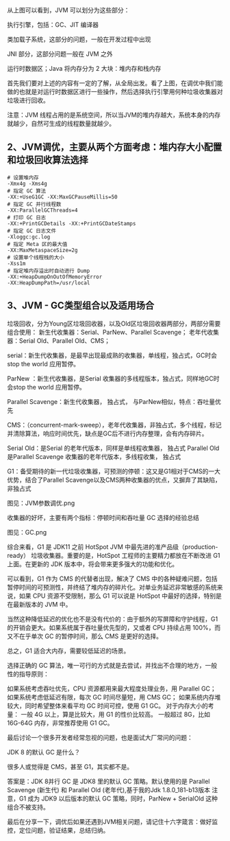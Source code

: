 从上图可以看到，JVM 可以划分为这些部分：

执行引擎，包括：GC、JIT 编译器

类加载子系统，这部分的问题，一般在开发过程中出现

JNI 部分，这部分问题一般在 JVM 之外

运行时数据区；Java 将内存分为 2 大块：堆内存和栈内存

首先我们要对上述的内容有一定的了解，从全局出发。看了上图，在调优中我们能做的也就是对运行时数据区进行一些操作，然后选择执行引擎用何种垃圾收集器对垃圾进行回收。

注意：JVM 线程占用的是系统空间，所以当JVM的堆内存越大，系统本身的内存就越少，自然可生成的线程数量就越少。

## 2、JVM调优，主要从两个方面考虑：堆内存大小配置和垃圾回收算法选择

```
# 设置堆内存
-Xmx4g -Xms4g 
# 指定 GC 算法
-XX:+UseG1GC -XX:MaxGCPauseMillis=50 
# 指定 GC 并行线程数
-XX:ParallelGCThreads=4 
# 打印 GC 日志
-XX:+PrintGCDetails -XX:+PrintGCDateStamps 
# 指定 GC 日志文件
-Xloggc:gc.log 
# 指定 Meta 区的最大值
-XX:MaxMetaspaceSize=2g 
# 设置单个线程栈的大小
-Xss1m 
# 指定堆内存溢出时自动进行 Dump
-XX:+HeapDumpOnOutOfMemoryError 
-XX:HeapDumpPath=/usr/local
```

## 3、JVM - GC类型组合以及适用场合

垃圾回收，分为Young区垃圾回收器，以及Old区垃圾回收器两部分，两部分需要组合使用：
新生代收集器：Serial、ParNew、Parallel Scavenge；
老年代收集器：Serial Old、Parallel Old、CMS；

serial：新生代收集器，是最早出现最成熟的收集器，单线程，独占式，GC时会stop the world 应用暂停。

ParNew ：新生代收集器，是Serial 收集器的多线程版本，独占式，同样地GC时会stop the world 应用暂停。

Parallel Scavenge：新生代收集器， 独占式， 与ParNew相似，特点：吞吐量优先

CMS：（concurrent-mark-sweep），老年代收集器，非独占式，多个线程，标记并清除算法，响应时间优先，缺点是GC后不进行内存整理，会有内存碎片。

Serial Old：是Serial 的老年代版本，同样是单线程收集器， 独占式
Parallel Old  是Parallel Scavenge 收集器的老年代版本，多线程收集， 独占式

G1：备受期待的新一代垃圾收集器，可预测的停顿：这又是G1相对于CMS的一大优势，结合了Parallel Scavenge以及CMS两种收集器的优点，又摒弃了其缺陷， 非独占式

图见：JVM参数调优.png

收集器的好坏，主要有两个指标：停顿时间和吞吐量
GC 选择的经验总结

图见：GC.png

综合来看，G1 是 JDK11 之前 HotSpot JVM 中最先进的准产品级（production-ready） 垃圾收集器。重要的是，HotSpot 工程师的主要精力都放在不断改进 G1 上面。在更新的 JDK 版本中，将会带来更多强大的功能和优化。

可以看到，G1 作为 CMS 的代替者出现，解决了 CMS 中的各种疑难问题，包括暂停时间的可预测性，并终结了堆内存的碎片化。对单业务延迟非常敏感的系统来说，如果 CPU 资源不受限制，那么 G1 可以说是 HotSpot 中最好的选择，特别是在最新版本的 JVM 中。

当然这种降低延迟的优化也不是没有代价的：由于额外的写屏障和守护线程，G1 的开销会更大。如果系统属于吞吐量优先型的，又或者 CPU 持续占用 100%，而又不在乎单次 GC 的暂停时间，那么 CMS 是更好的选择。

总之，G1 适合大内存，需要较低延迟的场景。

选择正确的 GC 算法，唯一可行的方式就是去尝试，并找出不合理的地方，一般性的指导原则：

如果系统考虑吞吐优先，CPU 资源都用来最大程度处理业务，用 Parallel GC；
如果系统考虑低延迟有限，每次 GC 时间尽量短，用 CMS GC；
如果系统内存堆较大，同时希望整体来看平均 GC 时间可控，使用 G1 GC。
对于内存大小的考量：
一般 4G 以上，算是比较大，用 G1 的性价比较高。
一般超过 8G，比如 16G-64G 内存，非常推荐使用 G1 GC。

最后讨论一个很多开发者经常忽视的问题，也是面试大厂常问的问题：

JDK 8 的默认 GC 是什么？

很多人或觉得是 CMS，甚至 G1，其实都不是。

答案是：JDK 8并行 GC 是 JDK8 里的默认 GC 策略。默认使用的是 Parallel Scavenge (新生代) 和 Parallel Old (老年代),基于我的Jdk 1.8.0_181-b13版本
注意，G1 成为 JDK9 以后版本的默认 GC 策略，同时，ParNew + SerialOld 这种组合不被支持。

最后在分享一下，调优后如果还遇到JVM相关问题，请记住十六字箴言：做好监控，定位问题，验证结果，总结归纳。

















